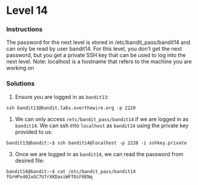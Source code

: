 # Level 14

### Instructions
The password for the next level is stored in /etc/bandit_pass/bandit14 and can only be read by user bandit14. For this level, you don’t get the next password, but you get a private SSH key that can be used to log into the next level. Note: localhost is a hostname that refers to the machine you are working on

### Solutions
1. Ensure you are logged in as `bandit13`:
```
ssh bandit13@bandit.labs.overthewire.org -p 2220
```

1. We can only access `/etc/bandit_pass/bandit14` if we are logged in as `bandit14`. We can ssh into `localhost` as `bandit14` using the private key provided to us:

```shell
bandit13@bandit:~$ ssh bandit14@localhost -p 2220 -i sshkey.private
```

3. Once we are logged in as `bandit14`, we can read the password from desired file:
```shell
bandit14@bandit:~$ cat /etc/bandit_pass/bandit14
fGrHPx402xGC7U7rXKDaxiWFTOiF0ENq
```